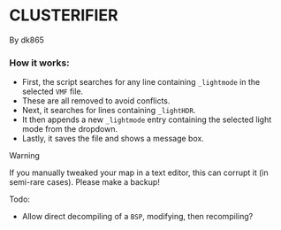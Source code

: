 # CLUSTERIFIER
By dk865


### How it works:
- First, the script searches for any line containing `_lightmode` in the selected `VMF` file.
- These are all removed to avoid conflicts.
- Next, it searches for lines containing `_lightHDR`. 
- It then appends a new `_lightmode` entry containing the selected light mode from the dropdown.
- Lastly, it saves the file and shows a message box.

>[!WARNING]
>If you manually tweaked your map in a text editor, this can corrupt it (in semi-rare cases). Please make a backup!


Todo:
- Allow direct decompiling of a `BSP`, modifying, then recompiling?